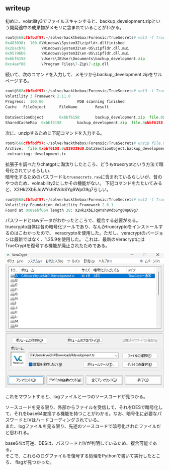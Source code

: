 
## writeup
初めに、volatility3でファイルスキャンすると、backup_development.zipという開発途中の成果物がメモリに含まれていることがわかる。

```python
root@568cfbfbdf97:~/solve/hackthebox/Forensic/TrueSecrets# vol3 -f TrueSecrets.raw windows.filescan.FileScan | grep zip
0x483038:  100.0\Windows\System32\zipfldr.dllfinished                        
0x28acb78       \Windows\System32\en-US\zipfldr.dll.mui
0x95796b0       \Windows\System32\en-US\zipfldr.dll.mui
0xbbf6158       \Users\IEUser\Documents\backup_development.zip
0xc4aef80       \Program Files\7-Zip\7-zip.dll
```

続いて、次のコマンドを入力して、メモリからbackup_development.zipをサルページする。

```python
root@568cfbfbdf97:~/solve/hackthebox/Forensic/TrueSecrets# vol3 -f TrueSecrets.raw windows.dumpfiles --physaddr 0xbbf6158 
Volatility 3 Framework 2.11.0
Progress:  100.00               PDB scanning finished                        
Cache   FileObject      FileName        Result

DataSectionObject       0xbbf6158       backup_development.zip  file.0xbbf6158.0x839339d0.DataSectionObject.backup_development.zip.dat
SharedCacheMap  0xbbf6158       backup_development.zip  file.0xbbf6158.0x9185db40.SharedCacheMap.backup_development.zip.vacb
```

次に、unzipするために下記コマンドを入力する。

```python
root@568cfbfbdf97:~/solve/hackthebox/Forensic/TrueSecrets# unzip file.0xbbf6158.0x839339d0.DataSectionObject.backup_development.zip.dat 
Archive:  file.0xbbf6158.0x839339d0.DataSectionObject.backup_development.zip.dat
 extracting: development.tc    
```

拡張子を調べたりchatgptに淘汰りしたところ、どうもtruecryptという方法で暗号化されているらしい.  
暗号化するためのパスワードも```truesecrets.raw```に含まれているらしいが、昔のやつのため、volnability2にしかその機能がない。 
下記コマンドをたたいてみると、X2Hk2XbEJqWYsh8VdbSYg6WpG9g7らしい。
```python
root@568cfbfbdf97:~/solve/hackthebox/Forensic/TrueSecrets# vol2 -f TrueSecrets.raw  --profile=Win7SP1x86_23418 truecryptpassphrase
Volatility Foundation Volatility Framework 2.6.1
Found at 0x89ebf064 length 28: X2Hk2XbEJqWYsh8VdbSYg6WpG9g7
```

パスワードとrawデータがわかったところで、複合する必要がある。  
truecrypto自体は昔の暗号化ツールであり、なんかtruecryptoをインストールするのはこわかったので、
veracryptoを使用した。ただし、veracryptのバージョンは最新ではなく、1.25.9を使用した。
これは、最新のVeracryptにはTrueCryptを復号する機能が廃止されたためである。

![alt text](image.png)

これをマウントすると、logファイルと一つのソースコードが見つかる。

ソースコードを見る限り、外部からファイルを受信して、それをDESで暗号化して、それをbase64変換する機能を持つことがわかる。なお、暗号化に必要なパスワードとIVはハードコーディングされている。  
また、logファイルを見る限り、先述のソースコードで暗号化されたファイルだと思われる。  

base64は可逆、DESは、パスワードとIVが判明しているため、複合可能である。  
そこで、これらのログファイルを復号する処理をPythonで書いて実行したところ、 
flagが見つかった。
